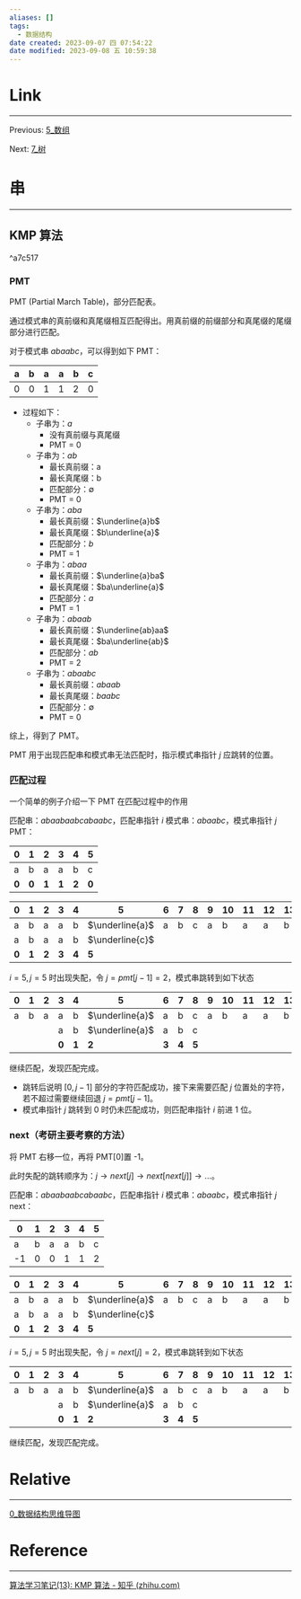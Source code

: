 ```yaml
---
aliases: []
tags:
  - 数据结构
date created: 2023-09-07 四 07:54:22
date modified: 2023-09-08 五 10:59:38
---
```


# Link

---

Previous: [5\_数组](5_数组.md)

Next: [7\_树](7_树.md)

# 串

---

## KMP 算法

^a7c517

### PMT

PMT (Partial March Table)，部分匹配表。

通过模式串的真前缀和真尾缀相互匹配得出。用真前缀的前缀部分和真尾缀的尾缀部分进行匹配。

对于模式串 $abaabc$，可以得到如下 PMT：

| a   | b   | a   | a   | b   | c   |
| --- | --- | --- | --- | --- | --- |
| 0   | 0   | 1   | 1   | 2   | 0   |

- 过程如下：
  - 子串为：$a$
    - 没有真前缀与真尾缀
    - PMT = 0
  - 子串为：$ab$
    - 最长真前缀：a
    - 最长真尾缀：b
    - 匹配部分：$\emptyset$
    - PMT = 0
  - 子串为：$aba$
    - 最长真前缀：$\underline{a}b$
    - 最长真尾缀：$b\underline{a}$
    - 匹配部分：$b$
    - PMT = 1
  - 子串为：$abaa$
    - 最长真前缀：$\underline{a}ba$
    - 最长真尾缀：$ba\underline{a}$
    - 匹配部分：$a$
    - PMT = 1
  - 子串为：$abaab$
    - 最长真前缀：$\underline{ab}aa$
    - 最长真尾缀：$ba\underline{ab}$
    - 匹配部分：$ab$
    - PMT = 2
  - 子串为：$abaabc$
    - 最长真前缀：$abaab$
    - 最长真尾缀：$baabc$
    - 匹配部分：$\emptyset$
    - PMT = 0

综上，得到了 PMT。

PMT 用于出现匹配串和模式串无法匹配时，指示模式串指针 $j$ 应跳转的位置。

### 匹配过程

一个简单的例子介绍一下 PMT 在匹配过程中的作用

匹配串：$abaabaabcabaabc$，匹配串指针 $i$
模式串：$abaabc$，模式串指针 $j$
PMT：

| 0     | 1     | 2     | 3     | 4     | 5     |
| ----- | ----- | ----- | ----- | ----- | ----- |
| a     | b     | a     | a     | b     | c     |
| **0** | **0** | **1** | **1** | **2** | **0** |

| 0     | 1     | 2     | 3     | 4     | 5               | 6   | 7   | 8   | 9   | 10  | 11  | 12  | 13  | 14  |
| ----- | ----- | ----- | ----- | ----- | --------------- | --- | --- | --- | --- | --- | --- | --- | --- | --- |
| a     | b     | a     | a     | b     | $\underline{a}$ | a   | b   | c   | a   | b   | a   | a   | b   | c   |
| a     | b     | a     | a     | b     | $\underline{c}$ |     |     |     |     |     |     |     |     |     |
| **0** | **1** | **2** | **3** | **4** | **5**           |     |     |     |     |     |     |     |     |     |

$i=5,j=5$ 时出现失配，令 $j=pmt[j-1]=2$，模式串跳转到如下状态

| 0   | 1   | 2   | 3     | 4     | 5               | 6     | 7     | 8     | 9   | 10  | 11  | 12  | 13  | 14  |
| --- | --- | --- | ----- | ----- | --------------- | ----- | ----- | ----- | --- | --- | --- | --- | --- | --- |
| a   | b   | a   | a     | b     | $\underline{a}$ | a     | b     | c     | a   | b   | a   | a   | b   | c   |
|     |     |     | a     | b     | $\underline{a}$ | a     | b     | c     |     |     |     |     |     |     |
|     |     |     | **0** | **1** | **2**           | **3** | **4** | **5** |     |     |     |     |     |     |

继续匹配，发现匹配完成。

- 跳转后说明 $[0, j-1]$ 部分的字符匹配成功，接下来需要匹配 $j$ 位置处的字符，若不超过需要继续回退 $j=pmt[j-1]$。
- 模式串指针 $j$ 跳转到 0 时仍未匹配成功，则匹配串指针 $i$ 前进 1 位。

### next（考研主要考察的方法）

将 PMT 右移一位，再将 PMT[0]置 -1。

此时失配的跳转顺序为：$j\rightarrow next[j] \rightarrow next[next[j]]\rightarrow ...$。

匹配串：$abaabaabcabaabc$，匹配串指针 $i$
模式串：$abaabc$，模式串指针 $j$
next：

| 0   | 1   | 2   | 3   | 4   | 5   |
| --- | --- | --- | --- | --- | --- |
| a   | b   | a   | a   | b   | c   |
| -1  | 0   | 0   | 1   | 1   | 2   |

| 0     | 1     | 2     | 3     | 4     | 5               | 6   | 7   | 8   | 9   | 10  | 11  | 12  | 13  | 14  |
| ----- | ----- | ----- | ----- | ----- | --------------- | --- | --- | --- | --- | --- | --- | --- | --- | --- |
| a     | b     | a     | a     | b     | $\underline{a}$ | a   | b   | c   | a   | b   | a   | a   | b   | c   |
| a     | b     | a     | a     | b     | $\underline{c}$ |     |     |     |     |     |     |     |     |     |
| **0** | **1** | **2** | **3** | **4** | **5**           |     |     |     |     |     |     |     |     |     |

$i=5,j=5$ 时出现失配，令 $j=next[j]=2$，模式串跳转到如下状态

| 0   | 1   | 2   | 3     | 4     | 5               | 6     | 7     | 8     | 9   | 10  | 11  | 12  | 13  | 14  |
| --- | --- | --- | ----- | ----- | --------------- | ----- | ----- | ----- | --- | --- | --- | --- | --- | --- |
| a   | b   | a   | a     | b     | $\underline{a}$ | a     | b     | c     | a   | b   | a   | a   | b   | c   |
|     |     |     | a     | b     | $\underline{a}$ | a     | b     | c     |     |     |     |     |     |     |
|     |     |     | **0** | **1** | **2**           | **3** | **4** | **5** |     |     |     |     |     |     |

继续匹配，发现匹配完成。

# Relative

---

[0\_数据结构思维导图](0_数据结构思维导图.md)

# Reference

---

[算法学习笔记(13): KMP 算法 - 知乎 (zhihu.com)](https://zhuanlan.zhihu.com/p/105629613)
